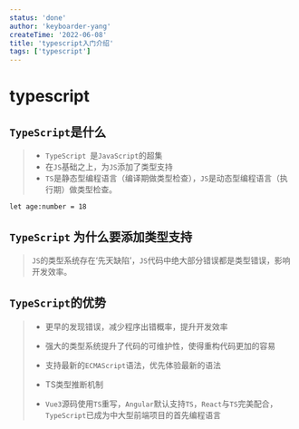 ```yaml
---
status: 'done'
author: 'keyboarder-yang'
createTime: '2022-06-08'
title: 'typescript入门介绍'
tags: ['typescript']
---
```

# typescript
## `TypeScript`是什么

> + `TypeScript `是`JavaScript`的超集
> + 在`JS`基础之上，为`JS`添加了类型支持
> + `TS`是静态型编程语言（编译期做类型检查），`JS`是动态型编程语言（执行期）做类型检查。

```
let age:number = 18
```

## `TypeScript` 为什么要添加类型支持

> `JS`的类型系统存在‘先天缺陷’，`JS`代码中绝大部分错误都是类型错误，影响开发效率。

## `TypeScript`的优势

> + 更早的发现错误，减少程序出错概率，提升开发效率
>
> + 强大的类型系统提升了代码的可维护性，使得重构代码更加的容易
> + 支持最新的`ECMAScript`语法，优先体验最新的语法
> + TS类型推断机制
> + `Vue3`源码使用`TS`重写，`Angular`默认支持`TS`，`React`与`TS`完美配合，`TypeScript`已成为中大型前端项目的首先编程语言

